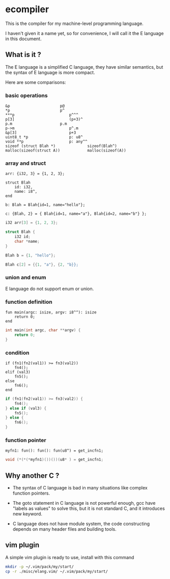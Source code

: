 ecompiler
=====

This is the compiler for my machine-level programming language.

I haven't given it a name yet, so for convenience, I will call it the E language in this document.


## What is it ?

The E language is a simplified C language, they have similar semantics, but the
syntax of E language is more compact.

Here are some comparisons:

### basic operations

```
&p						p@
*p						p^
***p						p^^^
p[3]						(p+3)^
p.m						p.m
p->m						p^.m
&p[3]						p+3
uint8_t *p					p: u8^
void **p					p: any^^
sizeof (struct Blah *)				sizeof(Blah^)
malloc(sizeof(struct A))			malloc(sizeof(A))
```

### array and struct

```
arr: {i32, 3} = {1, 2, 3};

struct Blah
	id: i32,
	name: i8^,
end

b: Blah = Blah{id=1, name="hello"};

c: {Blah, 2} = { Blah{id=1, name="a"}, Blah{id=2, name="b"} };
```

```c
i32 arr[3] = {1, 2, 3};

struct Blah {
	i32 id;
	char *name;
}

Blah b = {1, "hello"};

Blah c[2] = {{1, "a"}, {2, "b}};

```

### union and enum

E language do not support enum or union.


### function definition

```
fun main(argc: isize, argv: i8^^): isize
	return 0;
end
```

```c
int main(int argc, char **argv) {
	return 0;
}
```

### condition

```
if (fn1(fn2(val1)) >= fn3(val2))
	fn4();
elif (val3)
	fn5();
else
	fn6();
end
```

```c
if (fn1(fn2(val1)) >= fn3(val2)) {
	fn4();
} else if (val3) {
	fn5();
} else {
	fn6();
}
```

### function pointer

```
myfn1: fun(): fun(): fun(u8^) = get_incfn1;
```

```c
void (*(*(*myfn1)())())(u8* ) = get_incfn1;
```

## Why another C ?

- The syntax of C language is bad in many situations like complex function pointers.

- The goto statement in C language is not powerful enough, gcc have "labels as values" to solve this, but it is not standard C, and it introduces new keyword.

- C language does not have module system, the code constructing depends on many header files and building tools.


## vim plugin

A simple vim plugin is ready to use, install with this command

```sh
mkdir -p ~/.vim/pack/my/start/
cp -r ./misc/elang.vim/ ~/.vim/pack/my/start/
```

